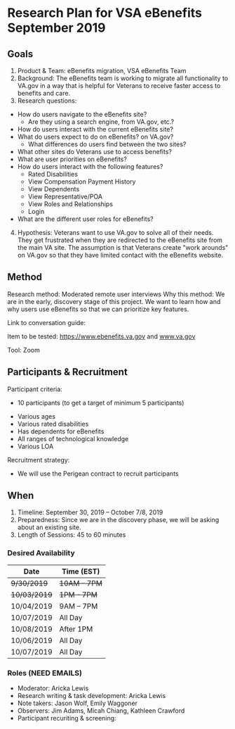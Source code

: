 # Research Plan for VSA eBenefits September 2019
## Goals
1. Product & Team: eBenefits migration, VSA eBenefits Team
2. Background: The eBenefits team is working to migrate all functionality to VA.gov in a way that is helpful for Veterans to receive faster access to benefits and care.
3. Research questions:
* How do users navigate to the eBenefits site?
  * Are they using a search engine, from VA.gov, etc.?
* How do users interact with the current eBenefits site?
* What do users expect to do on eBenefits? on VA.gov?
  * What differences do users find between the two sites?
* What other sites do Veterans use to access benefits? 
* What are user priorities on eBenefits?
* How do users interact with the following features?
  * Rated Disabilities
  * View Compensation Payment History
  * View Dependents
  * View Representative/POA
  * View Roles and Relationships
  * Login
* What are the different user roles for eBenefits?
4. Hypothesis: Veterans want to use VA.gov to solve all of their needs. They get frustrated when they are redirected to the eBenefits site from the main VA site. The assumption is that Veterans create "work arounds" on VA.gov so that they have limited contact with the eBenefits website.
## Method
Research method: Moderated remote user interviews 
Why this method: We are in the early, discovery stage of this project. We want to learn how and why users use eBenefits so that we can prioritize key features.

Link to conversation guide:

Item to be tested: https://www.ebenefits.va.gov and www.va.gov

Tool: Zoom
## Participants & Recruitment
Participant criteria: 
- 10 participants (to get a target of minimum 5 participants)
* Various ages 
* Various rated disabilities
* Has dependents for eBenefits
* All ranges of technological knowledge
* Various LOA

Recruitment strategy: 
* We will use the Perigean contract to recruit participants

## When
1. Timeline: September 30, 2019 – October 7/8, 2019
2. Preparedness: Since we are in the discovery phase, we will be asking about an existing site.
3. Length of Sessions: 45 to 60 minutes

### Desired Availability
Date | Time (EST)
---- | ----
~~9/30/2019~~ | ~~10AM – 7PM~~
~~10/03/2019~~ | ~~1PM – 7PM~~
10/04/2019 | 9AM – 7PM
10/07/2019 | All Day
10/08/2019 | After 1PM
10/06/2019 | All Day
10/07/2019 | All Day

### Roles (NEED EMAILS) 
* Moderator: Aricka Lewis
* Research writing & task development: Aricka Lewis
* Note takers: Jason Wolf, Emily Waggoner
* Observers: Jim Adams, Micah Chiang, Kathleen Crawford
* Participant recuriting & screening: 
